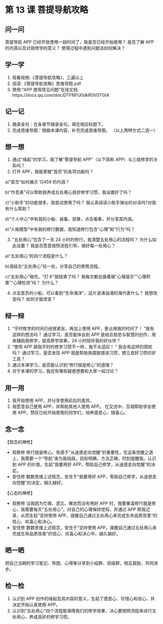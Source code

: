 # 第 13 课 菩提导航攻略

## 问一问

菩提导航 APP 已经开放使用一段时间了，我是否已经开始使用？
是否了解 APP 的内涵以及对我修学的意义？
使用过程中遇到问题该如何解决？

## 学一学

1. 观看视频:《菩提导航攻略》，三遍以上
2. 阅读:《菩提导航攻略》思维导图.pdf
3. 使用:“APP 使用常见问题”在线文档https://docs.qq.com/doc/DTFNFU0dkR0VGTGt4

## 记一记

1.  摘录金句：在各章节摘录金句，填在相应标题下。
2.  完成思维导图：根据本课内容，补充完成思维导图。
    （以上两种方式二选一）

## 想一想

1. 通过“缘起”的学习，我了解“菩提导航 APP”（以下简称 APP）与三级修学的关系吗？
2. 打开 APP，我能掌握“首页”的各项功能吗？

a)“首页”如何展示 12459 的内涵？

b)“作息表”可以帮助我养成五处用心良好修学习惯，我设置好了吗？

c)“小助手”的功能很多，我尝试使用了吗？
我认真阅读小助手弹出的对话吗?对我有什么帮助？

d)“个人中心”中有我的小船、装备、勋章，点击看看，并分享其内涵。

e)“人格模型”中有我的修行数据，我知道修行包含“心理”和“行为”吗？

3. “五处用心”包含了一天 24 小时的修行，我清楚五处用心的流程吗？
   为什么如此设置？
   我是否愿意按照流程引导，做好每一处用心？

a)“五处用心”的四个流程是什么？

b)请结合“五处用心”任一处，分享自己的使用流程。

c)“五处用心”做完，“打卡”就结束了吗？
我每次都会接着做“心理提示”“心理积累”“心理检测”吗？
为什么？

4. 点击首页的小船，可以看到“生命海洋”，这片波涛汹涌的海代表什么？
   我想改变吗？
   如何才能改变？

## 辩一辩

1. “平时修学的时间已经很紧张，再加上使用 APP，更占用我的时间了！ ”我有这样的想法吗？
   通过学习，是否能体会到 APP 是结合慈悲与智慧的创作，用来辅助我修学，提高修学效果，24 小时陪伴我的好伙伴？
2. “使用 APP 跟我平时的修学习惯不一样，我不太适应！ ”
   我会有这样的困扰吗？
   通过学习，是否发现 APP 就是帮助我摆脱错误习惯，建立良好习惯的好工具？
3. 通过本课学习，是否能认识到“修行就是修心”的道理？
4. 对于本课的学习，我还有哪些疑惑想要和大家一起讨论？

## 用一用

1. 我开始使用 APP，并分享使用前后的差异。
2. 我愿意自己使用 APP，并帮助其他人使用 APP。
   在交流中，互相帮助学会使用 APP，赞叹已经开始使用的同学们，培养感恩心、随喜心。

## 念一念

【观念的禅修】

- 观察修
  修行就是修心。有感于“从迷惑走向觉醒”的重要性，在这条觉醒之道上，我需要一个“导航”来为我指路，目标明确，方法正确，时刻提醒我。认识到 APP 的价值，生起“我要用好 APP，帮助自己修学，从迷惑走向觉醒”的决定。
- 安住修
  数数思维上述观念，安住于“我要用好 APP，帮助自己修学，从迷惑走向觉醒”的决定，越久越好。

【心态的禅修】

- 观察修
  当我因为忙碌、遗忘、懈怠而没有用好 APP 时，我要重温修行就是修心，我需要每天“五处用心”，对自己的心理保持觉知，并通过 APP 帮我记录，从而生起“坚持使用 APP，提醒自己通过五处用心来完成生命品质改善”的信心、欢喜心和决心。
- 安住修
  数数思维上述观念，安住于“坚持使用 APP，提醒自己通过五处用心来完成生命品质改善”的信心、欢喜心和决心中，越久越好。

## 晒一晒

把自己当期的学习笔记、导图、心得等分享到小组群、班级群，相互鼓励，共同进步。

## 检一检

1. 认识到 APP 创作的缘起及其内容的意义，生起了感恩心、珍惜心和信心，并决定开始认真使用 APP。
2. 认识到“五处用心”四个流程能保障我们的修学效果，决心要按照流程来进行五处用心，养成良好的修学习惯。
